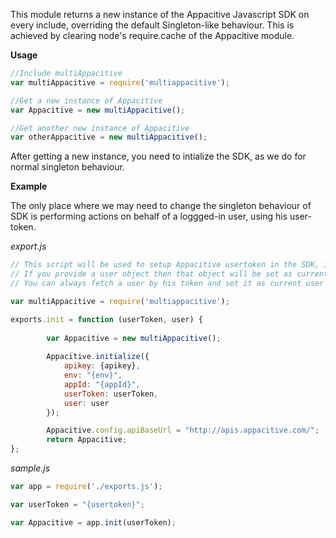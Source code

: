 This module returns a new instance of the Appacitive Javascript SDK on every include, overriding the default Singleton-like behaviour. This is achieved by clearing node's require.cache of the Appacitive module.

**Usage**
```javascript
//Include multiAppacitive
var multiAppacitive = require('multiappacitive');

//Get a new instance of Appacitive
var Appacitive = new multiAppacitive();

//Get another new instance of Appacitive
var otherAppacitive = new multiAppacitive();
```

After getting a new instance, you need to intialize the SDK, as we do for normal singleton behaviour.

**Example**

The only place where we may need to change the singleton behaviour of SDK is performing actions on behalf of a loggged-in user, using his user-token. 

*export.js*
```javascript
// This script will be used to setup Appacitive usertoken in the SDK, if supplied, and return a new instance of Appacitive.
// If you provide a user object then that object will be set as current user. 
// You can always fetch a user by his token and set it as current user afterwards.

var multiAppacitive = require('multiappacitive');

exports.init = function (userToken, user) {
        
        var Appacitive = new multiAppacitive();
        
        Appacitive.initialize({ 
            apikey: {apikey}, 
            env: "{env}",
            appId: "{appId}",
            userToken: userToken, 
            user: user
        });

        Appacitive.config.apiBaseUrl = "http://apis.appacitive.com/";
        return Appacitive;
};

```

*sample.js*
```javascript
var app = require('./exports.js');

var userToken = "{usertoken}";

var Appacitive = app.init(userToken);	
```



